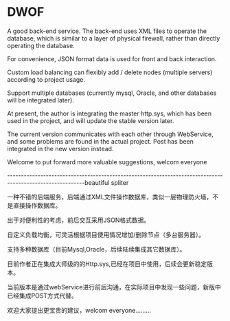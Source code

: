 # DWOF

A good back-end service. The back-end uses XML files to operate the database, which is similar to a layer of physical firewall, rather than directly operating the database.





For convenience, JSON format data is used for front and back interaction.




Custom load balancing can flexibly add / delete nodes (multiple servers) according to project usage.




Support multiple databases (currently mysql, Oracle, and other databases will be integrated later).




At present, the author is integrating the master http.sys, which has been used in the project, and will update the stable version later.




The current version communicates with each other through WebService, and some problems are found in the actual project. Post has been integrated in the new version instead.




Welcome to put forward more valuable suggestions, welcom everyone

----------------------------------------------------------------------------------------------------------beautiful spliter

一种不错的后端服务，后端通过XML文件操作数据库，类似一层物理防火墙，不是直接操作数据库。



出于对便利性的考虑，前后交互采用JSON格式数据。


自定义负载均衡，可灵活根据项目使用情况增加/删除节点（多台服务器）。


支持多种数据库（目前Mysql,Oracle，后续陆续集成其它数据库）。


目前作者正在集成大师级的的Http.sys,已经在项目中使用，后续会更新稳定版本。


当前版本是通过webService进行前后沟通，在实际项目中发现一些问题，新版中已经集成POST方式代替。


欢迎大家提出更宝贵的建议，welcom everyone.........
